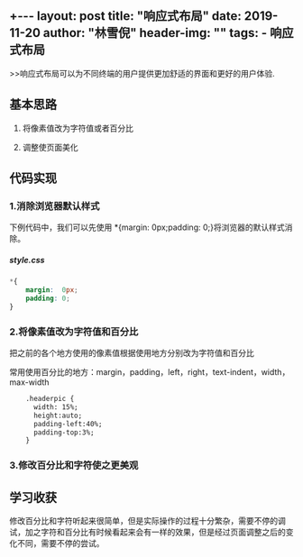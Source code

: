 +---
layout:     post
title:      "响应式布局"
date:       2019-11-20
author:     "林雪倪"
header-img: ""
tags:
    - 响应式布局
---

​>>响应式布局可以为不同终端的用户提供更加舒适的界面和更好的用户体验.


## 基本思路

1. 将像素值改为字符值或者百分比

2. 调整使页面美化


## 代码实现



### 1.消除浏览器默认样式

下例代码中，我们可以先使用 *{margin:  0px;padding: 0;}将浏览器的默认样式消除。
​		
##### style.css
```css
*{
    margin:  0px;
    padding: 0;
}
```
### 2.将像素值改为字符值和百分比
     
把之前的各个地方使用的像素值根据使用地方分别改为字符值和百分比

常用使用百分比的地方：margin，padding，left，right，text-indent，width，max-width

```html
    .headerpic {
      width: 15%;
      height:auto;
      padding-left:40%;
      padding-top:3%;
    }
```

### 3.修改百分比和字符使之更美观

## 学习收获
修改百分比和字符听起来很简单，但是实际操作的过程十分繁杂，需要不停的调试，加之字符和百分比有时候看起来会有一样的效果，但是经过页面调整之后的变化不同，需要不停的尝试。

